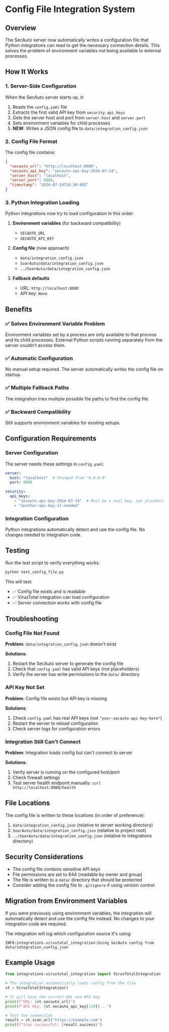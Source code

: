# Config File Integration System

## Overview

The SecAuto server now automatically writes a configuration file that Python integrations can read to get the necessary connection details. This solves the problem of environment variables not being available to external processes.

## How It Works

### 1. Server-Side Configuration

When the SecAuto server starts up, it:

1. Reads the `config.yaml` file
2. Extracts the first valid API key from `security.api_keys`
3. Gets the server host and port from `server.host` and `server.port`
4. Sets environment variables for child processes
5. **NEW**: Writes a JSON config file to `data/integration_config.json`

### 2. Config File Format

The config file contains:

```json
{
  "secauto_url": "http://localhost:8080",
  "secauto_api_key": "secauto-api-key-2024-07-14",
  "server_host": "localhost",
  "server_port": 8080,
  "timestamp": "2024-07-14T10:30:00Z"
}
```

### 3. Python Integration Loading

Python integrations now try to load configuration in this order:

1. **Environment variables** (for backward compatibility)
   - `SECAUTO_URL`
   - `SECAUTO_API_KEY`

2. **Config file** (new approach)
   - `data/integration_config.json`
   - `SoarAuto/data/integration_config.json`
   - `../SoarAuto/data/integration_config.json`

3. **Fallback defaults**
   - URL: `http://localhost:8080`
   - API key: `None`

## Benefits

### ✅ Solves Environment Variable Problem

Environment variables set by a process are only available to that process and its child processes. External Python scripts running separately from the server couldn't access them.

### ✅ Automatic Configuration

No manual setup required. The server automatically writes the config file on startup.

### ✅ Multiple Fallback Paths

The integration tries multiple possible file paths to find the config file.

### ✅ Backward Compatibility

Still supports environment variables for existing setups.

## Configuration Requirements

### Server Configuration

The server needs these settings in `config.yaml`:

```yaml
server:
  host: "localhost"  # Changed from "0.0.0.0"
  port: 8080

security:
  api_keys:
    - "secauto-api-key-2024-07-14"  # Must be a real key, not placeholder
    - "another-api-key-if-needed"
```

### Integration Configuration

Python integrations automatically detect and use the config file. No changes needed to integration code.

## Testing

Run the test script to verify everything works:

```bash
python test_config_file.py
```

This will test:
- ✅ Config file exists and is readable
- ✅ VirusTotal integration can load configuration
- ✅ Server connection works with config file

## Troubleshooting

### Config File Not Found

**Problem**: `data/integration_config.json` doesn't exist

**Solutions**:
1. Restart the SecAuto server to generate the config file
2. Check that `config.yaml` has valid API keys (not placeholders)
3. Verify the server has write permissions to the `data/` directory

### API Key Not Set

**Problem**: Config file exists but API key is missing

**Solutions**:
1. Check `config.yaml` has real API keys (not `"your-secauto-api-key-here"`)
2. Restart the server to reload configuration
3. Check server logs for configuration errors

### Integration Still Can't Connect

**Problem**: Integration loads config but can't connect to server

**Solutions**:
1. Verify server is running on the configured host/port
2. Check firewall settings
3. Test server health endpoint manually: `curl http://localhost:8080/health`

## File Locations

The config file is written to these locations (in order of preference):

1. `data/integration_config.json` (relative to server working directory)
2. `SoarAuto/data/integration_config.json` (relative to project root)
3. `../SoarAuto/data/integration_config.json` (relative to integrations directory)

## Security Considerations

- The config file contains sensitive API keys
- File permissions are set to 644 (readable by owner and group)
- The file is written to a `data/` directory that should be protected
- Consider adding the config file to `.gitignore` if using version control

## Migration from Environment Variables

If you were previously using environment variables, the integration will automatically detect and use the config file instead. No changes to your integration code are required.

The integration will log which configuration source it's using:

```
INFO:integrations.virustotal_integration:Using SecAuto config from data/integration_config.json
```

## Example Usage

```python
from integrations.virustotal_integration import VirusTotalIntegration

# The integration automatically loads config from the file
vt = VirusTotalIntegration()

# It will have the correct URL and API key
print(f"URL: {vt.secauto_url}")
print(f"API Key: {vt.secauto_api_key[:10]}...")

# Test the connection
result = vt.scan_url("https://example.com")
print(f"Scan successful: {result.success}")
``` 